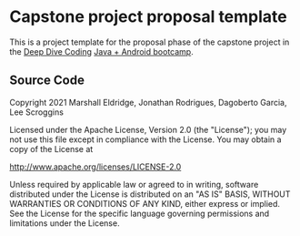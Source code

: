 # Capstone project proposal template

This is a project template for the proposal phase of the capstone project in the [Deep Dive Coding](https://deepdivecoding.com/) [Java + Android bootcamp](https://deepdivecoding.com/java-android/).

## Source Code

Copyright 2021 Marshall Eldridge, Jonathan Rodrigues, Dagoberto Garcia, Lee Scroggins

Licensed under the Apache License, Version 2.0 (the "License"); you may not use this file except in compliance with the License. You may obtain a copy of the License at

http://www.apache.org/licenses/LICENSE-2.0

Unless required by applicable law or agreed to in writing, software distributed under the License is distributed on an "AS IS" BASIS, WITHOUT WARRANTIES OR CONDITIONS OF ANY KIND, either express or implied. See the License for the specific language governing permissions and limitations under the License.
